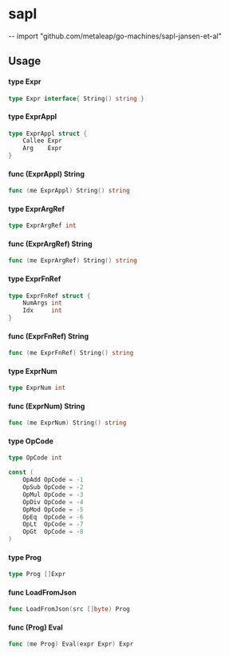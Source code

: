 # sapl
--
    import "github.com/metaleap/go-machines/sapl-jansen-et-al"


## Usage

#### type Expr

```go
type Expr interface{ String() string }
```


#### type ExprAppl

```go
type ExprAppl struct {
	Callee Expr
	Arg    Expr
}
```


#### func (ExprAppl) String

```go
func (me ExprAppl) String() string
```

#### type ExprArgRef

```go
type ExprArgRef int
```


#### func (ExprArgRef) String

```go
func (me ExprArgRef) String() string
```

#### type ExprFnRef

```go
type ExprFnRef struct {
	NumArgs int
	Idx     int
}
```


#### func (ExprFnRef) String

```go
func (me ExprFnRef) String() string
```

#### type ExprNum

```go
type ExprNum int
```


#### func (ExprNum) String

```go
func (me ExprNum) String() string
```

#### type OpCode

```go
type OpCode int
```


```go
const (
	OpAdd OpCode = -1
	OpSub OpCode = -2
	OpMul OpCode = -3
	OpDiv OpCode = -4
	OpMod OpCode = -5
	OpEq  OpCode = -6
	OpLt  OpCode = -7
	OpGt  OpCode = -8
)
```

#### type Prog

```go
type Prog []Expr
```


#### func  LoadFromJson

```go
func LoadFromJson(src []byte) Prog
```

#### func (Prog) Eval

```go
func (me Prog) Eval(expr Expr) Expr
```
